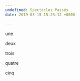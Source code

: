 ```yaml
---
undefined: Spectacles Passés
date: 2019-03-15 15:28:12 +0000

---
```

une

deux

trois

quatre

cinq